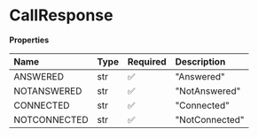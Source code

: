 # CallResponse

**Properties**

| Name         | Type | Required | Description    |
| :----------- | :--- | :------- | :------------- |
| ANSWERED     | str  | ✅       | "Answered"     |
| NOTANSWERED  | str  | ✅       | "NotAnswered"  |
| CONNECTED    | str  | ✅       | "Connected"    |
| NOTCONNECTED | str  | ✅       | "NotConnected" |

<!-- This file was generated by liblab | https://liblab.com/ -->

